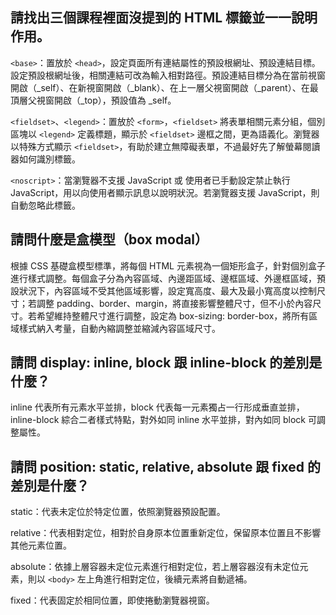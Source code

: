 ## 請找出三個課程裡面沒提到的 HTML 標籤並一一說明作用。
`<base>`：置放於 `<head>`，設定頁面所有連結屬性的預設根網址、預設連結目標。設定預設根網址後，相關連結可改為輸入相對路徑。預設連結目標分為在當前視窗開啟（_self）、在新視窗開啟（_blank）、在上一層父視窗開啟（_parent）、在最頂層父視窗開啟（_top），預設值為 _self。

`<fieldset>`、`<legend>`：置放於 `<form>`，`<fieldset>` 將表單相關元素分組，個別區塊以 `<legend>` 定義標題，顯示於 `<fieldset>` 邊框之間，更為語義化。瀏覽器以特殊方式顯示 `<fieldset>`，有助於建立無障礙表單，不過最好先了解螢幕閱讀器如何識別標籤。

`<noscript>`：當瀏覽器不支援 JavaScript 或 使用者已手動設定禁止執行 JavaScript，用以向使用者顯示訊息以說明狀況。若瀏覽器支援 JavaScript，則自動忽略此標籤。

## 請問什麼是盒模型（box modal）
根據 CSS 基礎盒模型標準，將每個 HTML 元素視為一個矩形盒子，針對個別盒子進行樣式調整。每個盒子分為內容區域、內邊距區域、邊框區域、外邊框區域，預設狀況下，內容區域不受其他區域影響，設定寬高度、最大及最小寬高度以控制尺寸；若調整 padding、border、margin，將直接影響整體尺寸，但不小於內容尺寸。若希望維持整體尺寸進行調整，設定為 box-sizing: border-box，將所有區域樣式納入考量，自動內縮調整並縮減內容區域尺寸。

## 請問 display: inline, block 跟 inline-block 的差別是什麼？
inline 代表所有元素水平並排，block 代表每一元素獨占一行形成垂直並排，inline-block 綜合二者樣式特點，對外如同 inline 水平並排，對內如同 block 可調整屬性。

## 請問 position: static, relative, absolute 跟 fixed 的差別是什麼？
static：代表未定位於特定位置，依照瀏覽器預設配置。

relative：代表相對定位，相對於自身原本位置重新定位，保留原本位置且不影響其他元素位置。

absolute：依據上層容器未定位元素進行相對定位，若上層容器沒有未定位元素，則以 `<body>` 左上角進行相對定位，後續元素將自動遞補。

fixed：代表固定於相同位置，即使捲動瀏覽器視窗。